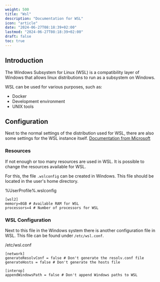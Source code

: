 ```yaml
---
weight: 500
title: "Wsl"
description: "Documentation for WSL"
icon: "article"
date: "2024-06-27T08:18:39+02:00"
lastmod: "2024-06-27T08:18:39+02:00"
draft: false
toc: true
---
```


## Introduction

The Windows Subsystem for Linux (WSL) is a compatibility layer of Windows that allows
linux distributions to run as a subsystem on Windows.

WSL can be used for various purposes, such as:

- Docker
- Development environment
- UNIX tools

## Configuration

Next to the normal settings of the distribution used for WSL,
there are also some settings for the WSL instance itself.
[Documentation from Microsoft](https://learn.microsoft.com/en-us/windows/wsl/wsl-config)

### Resources

If not enough or too many resources are used in WSL.
It is possible to change the resources available for WSL.

For this, the file `.wslconfig` can be created in Windows.
This file should be located in the user's home directory.

%UserProfile%\.wslconfig

```plaintext
[wsl2]
memory=8GB # Available RAM for WSL
processors=4 # Number of processors for WSL
```

### WSL Configuration

Next to this file in the Windows system there is another configuration file in WSL.
This file can be found under `/etc/wsl.conf`.

/etc/wsl.conf

```plaintext
[network]
generateResolvConf = false # Don't generate the resolv.conf file
generateHosts = false # Don't generate the hosts file

[interop]
appendWindowsPath = false # Don't append Windows paths to WSL
```

